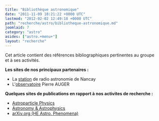 ```yaml
---
title: "Bibliothèque astronomique"
date: "2011-11-09 18:21:22 +0000 UTC"
lastmod: "2012-02-02 12:49:18 +0000 UTC"
path: "recherche/astro/bibliotheque-astronomique.md"
joomlaid: 7
category: "astro"
asides: ["astro.+menu+"]
layout: "recherche"
---
```

Cet article contient des références bibliographiques pertinentes au groupe et à ses activités.

**Les sites de nos principaux partenaires :**

*   La [station](http://www.obs-nancay.fr) de radio astronomie de Nancay
*   L'[observatoire](http://www.auger.org) Pierre AUGER

**Quelques sites de publications en rapport à nos activites de recherche :**

*   [Astroparticle Physics](http://www.journals.elsevier.com/astroparticle-physics/)
*   [Astronomy & Astrophysics](http://www.aanda.org/)
*   [arXiv.org (HE Astro. Phenomena)](http://arxiv.org/list/astro-ph.HE/recent)
